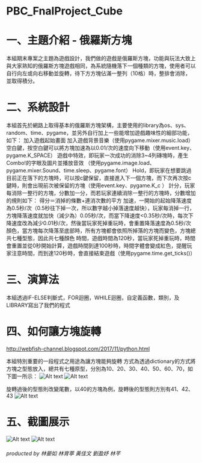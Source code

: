 # PBC_FnalProject_Cube

# 一、主題介紹 - 俄羅斯方塊
本組期末專案之主題為遊戲設計，我們做的遊戲是俄羅斯方塊，功能與玩法大致上與大家熟知的俄羅斯方塊遊戲相同，為系統隨機落下一個種類的方塊，使用者可以自行向左或向右移動並旋轉，待下方方塊佔滿一整列（10格）時，整排會消除，並取得積分。
# 二、系統設計
本組首先於網路上取得基本的俄羅斯方塊架構，主要使用的library為os、sys、random、time、pygame，並另外自行加上一些能增加遊戲趣味性的細部功能，如下：
加入遊戲起始畫面
加入遊戲背景音樂（使用pygame.mixer.music.load）
空白鍵，按空白鍵可以將方塊加速為以0.01/次的速度向下移動（使用event.key、pygame.K_SPACE）
遊戲中特效，即玩家一次成功的消除3~4列磚塊時，產生Combo!的字眼及圖片並播放音效 （使用pygame.image.load、pygame.mixer.Sound、time.sleep、pygame.font）
Hold，即玩家在想要跳過目前正在落下的方塊時，可以按c鍵保留，直接進入下一個方塊，而下次再次按c鍵時，則會出現前次被保留的方塊（使用event.key、pygame.K_c ）
計分，玩家每消除一整行的方塊，分數加一分，而若玩家連續消除一整行的方塊時，分數增加的規則如下：
         得分＝消掉的條數+連消次數的平方
加速，一開始的起始降落速度為0.5秒/次（0.5秒往下掉一次，所以數字越小掉落速度越快），玩家每消掉一行，方塊降落速度就加快（減少為）0.05秒/次，而當下降速度<0.35秒/次時，每次下降速度改為減少0.01秒/次，然後當玩家死掉重玩時，會重置降落速度為0.5秒/次
顏色，當方塊每次降落至底部時，所有方塊都會依照所掉落的方塊而變色，方塊總共七種型態，因此共七種顏色
時間，遊戲時間為120秒，當玩家死掉重玩時，時間會重置並從0秒開始計算，遊戲時間到達100秒時，時間字體會變成紅色，提醒玩家注意時間，而到達120秒時，會直接結束遊戲（使用pygame.time.get_ticks()）
# 三、演算法
本組透過IF-ELSE判斷式，FOR迴圈，WHILE迴圈，自定義函數，類別，及LIBRARY寫出了我們的程式

# 四、如何讓方塊旋轉
http://webfish-channel.blogspot.com/2017/11/python.html

本組特別重要的一段程式之用途為讓方塊能夠旋轉
方式為透過dictionary的方式將方塊之型態放入，總共有七種原型，分別為10、20、30、40、50、60、70，如下圖一所示：
![Alt text](https://i.ibb.co/TYHD4K9/15.png)
![Alt text](https://i.ibb.co/xHx1W2D/13.png)

旋轉過後的型態則改變尾數，以40的方塊為例，旋轉後的型態則方別有41、42、43
![Alt text](https://i.ibb.co/47xtC7Z/14.png)

# 五、截圖展示
![Alt text](https://i.ibb.co/mDdwZ2T/10.png)
![Alt text](https://i.ibb.co/NSVQhMP/8.png)



###### producted by 林晏如 林育葶 黃佳文 劉盈妤 林芊

